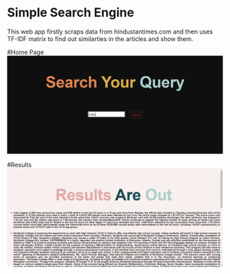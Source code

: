 # Simple Search Engine
This web app firstly scraps data from hindustantimes.com and then uses TF-IDF matrix to find out similarties in the articles and show them.

#Home Page
![alt text](https://github.com/prayagbhradwaj/Search-engine/blob/main/news/templates/Capture2.PNG?raw=true)

#Results
![alt text](https://github.com/prayagbhradwaj/Search-engine/blob/main/news/templates/Capture1.PNG?raw=true)
